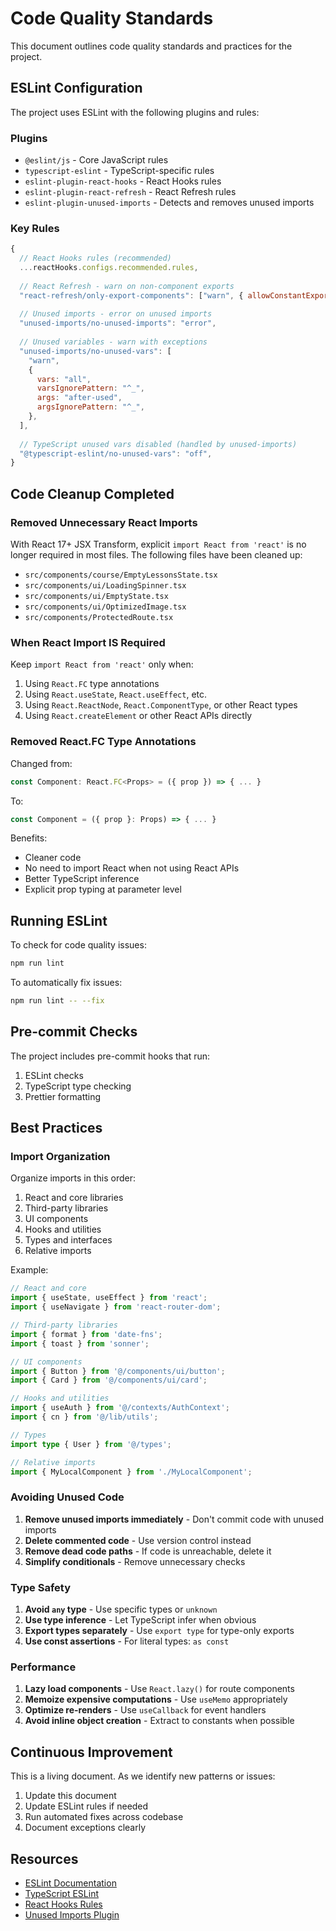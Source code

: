 # Code Quality Standards

This document outlines code quality standards and practices for the project.

## ESLint Configuration

The project uses ESLint with the following plugins and rules:

### Plugins
- `@eslint/js` - Core JavaScript rules
- `typescript-eslint` - TypeScript-specific rules
- `eslint-plugin-react-hooks` - React Hooks rules
- `eslint-plugin-react-refresh` - React Refresh rules
- `eslint-plugin-unused-imports` - Detects and removes unused imports

### Key Rules

```javascript
{
  // React Hooks rules (recommended)
  ...reactHooks.configs.recommended.rules,
  
  // React Refresh - warn on non-component exports
  "react-refresh/only-export-components": ["warn", { allowConstantExport: true }],
  
  // Unused imports - error on unused imports
  "unused-imports/no-unused-imports": "error",
  
  // Unused variables - warn with exceptions
  "unused-imports/no-unused-vars": [
    "warn",
    {
      vars: "all",
      varsIgnorePattern: "^_",
      args: "after-used",
      argsIgnorePattern: "^_",
    },
  ],
  
  // TypeScript unused vars disabled (handled by unused-imports)
  "@typescript-eslint/no-unused-vars": "off",
}
```

## Code Cleanup Completed

### Removed Unnecessary React Imports

With React 17+ JSX Transform, explicit `import React from 'react'` is no longer required in most files. The following files have been cleaned up:

- `src/components/course/EmptyLessonsState.tsx`
- `src/components/ui/LoadingSpinner.tsx`
- `src/components/ui/EmptyState.tsx`
- `src/components/ui/OptimizedImage.tsx`
- `src/components/ProtectedRoute.tsx`

### When React Import IS Required

Keep `import React from 'react'` only when:
1. Using `React.FC` type annotations
2. Using `React.useState`, `React.useEffect`, etc.
3. Using `React.ReactNode`, `React.ComponentType`, or other React types
4. Using `React.createElement` or other React APIs directly

### Removed React.FC Type Annotations

Changed from:
```typescript
const Component: React.FC<Props> = ({ prop }) => { ... }
```

To:
```typescript
const Component = ({ prop }: Props) => { ... }
```

Benefits:
- Cleaner code
- No need to import React when not using React APIs
- Better TypeScript inference
- Explicit prop typing at parameter level

## Running ESLint

To check for code quality issues:

```bash
npm run lint
```

To automatically fix issues:

```bash
npm run lint -- --fix
```

## Pre-commit Checks

The project includes pre-commit hooks that run:
1. ESLint checks
2. TypeScript type checking
3. Prettier formatting

## Best Practices

### Import Organization

Organize imports in this order:
1. React and core libraries
2. Third-party libraries
3. UI components
4. Hooks and utilities
5. Types and interfaces
6. Relative imports

Example:
```typescript
// React and core
import { useState, useEffect } from 'react';
import { useNavigate } from 'react-router-dom';

// Third-party libraries
import { format } from 'date-fns';
import { toast } from 'sonner';

// UI components
import { Button } from '@/components/ui/button';
import { Card } from '@/components/ui/card';

// Hooks and utilities
import { useAuth } from '@/contexts/AuthContext';
import { cn } from '@/lib/utils';

// Types
import type { User } from '@/types';

// Relative imports
import { MyLocalComponent } from './MyLocalComponent';
```

### Avoiding Unused Code

1. **Remove unused imports immediately** - Don't commit code with unused imports
2. **Delete commented code** - Use version control instead
3. **Remove dead code paths** - If code is unreachable, delete it
4. **Simplify conditionals** - Remove unnecessary checks

### Type Safety

1. **Avoid `any` type** - Use specific types or `unknown`
2. **Use type inference** - Let TypeScript infer when obvious
3. **Export types separately** - Use `export type` for type-only exports
4. **Use const assertions** - For literal types: `as const`

### Performance

1. **Lazy load components** - Use `React.lazy()` for route components
2. **Memoize expensive computations** - Use `useMemo` appropriately
3. **Optimize re-renders** - Use `useCallback` for event handlers
4. **Avoid inline object creation** - Extract to constants when possible

## Continuous Improvement

This is a living document. As we identify new patterns or issues:
1. Update this document
2. Update ESLint rules if needed
3. Run automated fixes across codebase
4. Document exceptions clearly

## Resources

- [ESLint Documentation](https://eslint.org/docs/latest/)
- [TypeScript ESLint](https://typescript-eslint.io/)
- [React Hooks Rules](https://react.dev/reference/rules)
- [Unused Imports Plugin](https://www.npmjs.com/package/eslint-plugin-unused-imports)
